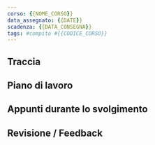 ```yaml
---
corso: {{NOME_CORSO}}
data_assegnato: {{DATE}}
scadenza: {{DATA_CONSEGNA}}
tags: #compito #{{CODICE_CORSO}}
---
```


## Traccia

## Piano di lavoro

## Appunti durante lo svolgimento

## Revisione / Feedback
